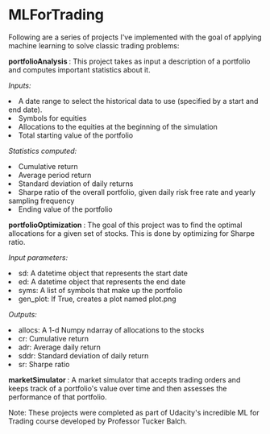 # MLForTrading

Following are a series of projects I've implemented with the goal of applying machine learning to solve classic trading problems: 

<b> portfolioAnalysis </b>: This project takes as input a description of a portfolio and computes important statistics about it.

<i>Inputs:</i>
<li> A date range to select the historical data to use (specified by a start and end date). </li> 
<li> Symbols for equities</li>
<li> Allocations to the equities at the beginning of the simulation </li>
<li> Total starting value of the portfolio </li>

<i>Statistics computed:</i>
<li>Cumulative return</li>
<li>Average period return</li>
<li>Standard deviation of daily returns</li>
<li>Sharpe ratio of the overall portfolio, given daily risk free rate and yearly sampling frequency </li>
<li>Ending value of the portfolio</li>

<b> portfolioOptimization </b>: The goal of this project was to find the optimal allocations for a given set of stocks. This is done by optimizing for Sharpe ratio.

<i> Input parameters: </i>
<li>sd: A datetime object that represents the start date</li>
<li>ed: A datetime object that represents the end date</li>
<li>syms: A list of symbols that make up the portfolio</li>
<li>gen_plot: If True, creates a plot named plot.png</li>

<i> Outputs: </i>
<li>allocs: A 1-d Numpy ndarray of allocations to the stocks</li>
<li>cr: Cumulative return</li>
<li>adr: Average daily return</li>
<li>sddr: Standard deviation of daily return</li>
<li>sr: Sharpe ratio</li>

<b> marketSimulator </b>: A market simulator that accepts trading orders and keeps track of a portfolio's value over time and then assesses the performance of that portfolio.

Note: These projects were completed as part of Udacity's incredible ML for Trading course developed by Professor Tucker Balch.



